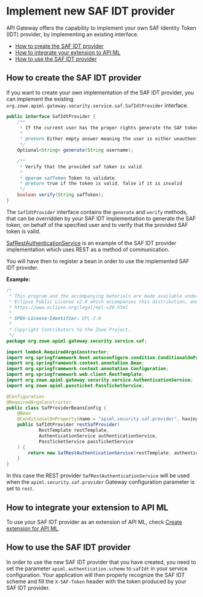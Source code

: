 # Implement new SAF IDT provider

API Gateway offers the capability to implement your own SAF Identity Token (IDT) provider, by implementing 
an existing interface.

- [How to create the SAF IDT provider](#how-to-create-the-saf-idt-provider)
- [How to integrate your extension to API ML](#how-to-integrate-your-extension-to-api-ml)
- [How to use the SAF IDT provider](#how-to-use-the-saf-idt-provider)

## How to create the SAF IDT provider

If you want to create your own implementation of the SAF IDT provider, you can implement the existing `org.zowe.apiml.gateway.security.service.saf.SafIdtProvider` interface. 

```java
public interface SafIdtProvider {
    /**
     * If the current user has the proper rights generate the SAF token on its behalf and return it back.
     *
     * @return Either empty answer meaning the user is either unauthenticated or doesn't have the proper rights.
     */
    Optional<String> generate(String username);

    /**
     * Verify that the provided saf token is valid.
     *
     * @param safToken Token to validate.
     * @return true if the token is valid, false if it is invalid
     */
    boolean verify(String safToken);
}
```

The `SafIdtProvider` interface contains the `generate` and `verify` methods, that can be overridden by your SAF IDT implementation
to generate the SAF token, on behalf of the specified user and to verify that the provided SAF token is valid.

[SafRestAuthenticationService](https://github.com/zowe/api-layer/blob/master/gateway-service/src/main/java/org/zowe/apiml/gateway/security/service/saf/SafRestAuthenticationService.java) is an example of the SAF IDT provider implementation which uses REST as a method of communication.

You will have then to register a bean in order to use the implemented SAF IDT provider.

**Example:**

```java
/*
 * This program and the accompanying materials are made available under the terms of the
 * Eclipse Public License v2.0 which accompanies this distribution, and is available at
 * https://www.eclipse.org/legal/epl-v20.html
 *
 * SPDX-License-Identifier: EPL-2.0
 *
 * Copyright Contributors to the Zowe Project.
 */
package org.zowe.apiml.gateway.security.service.saf;

import lombok.RequiredArgsConstructor;
import org.springframework.boot.autoconfigure.condition.ConditionalOnProperty;
import org.springframework.context.annotation.Bean;
import org.springframework.context.annotation.Configuration;
import org.springframework.web.client.RestTemplate;
import org.zowe.apiml.gateway.security.service.AuthenticationService;
import org.zowe.apiml.passticket.PassTicketService;

@Configuration
@RequiredArgsConstructor
public class SafProviderBeansConfig {
    @Bean
    @ConditionalOnProperty(name = "apiml.security.saf.provider", havingValue = "rest")
    public SafIdtProvider restSafProvider(
            RestTemplate restTemplate,
            AuthenticationService authenticationService,
            PassTicketService passTicketService
    ) {
        return new SafRestAuthenticationService(restTemplate, authenticationService, passTicketService);
    }
}


```

In this case the REST provider `SafRestAuthenticationService` will be used when the `apiml.security.saf.provider` 
Gateway configuration parameter is set to `rest`. 

## How to integrate your extension to API ML

To use your SAF IDT provider as an extension of API ML, check [Create extension for API ML](%20create-apiml-extension.md).

## How to use the SAF IDT provider

In order to use the new SAF IDT provider that you have created, you need to set the parameter `apiml.authentication.scheme` to `safIdt` in your service configuration.
Your application will then properly recognize the SAF IDT scheme and fill the `X-SAF-Token` header with the token produced by your SAF IDT provider. 